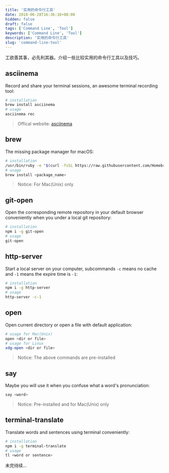 ```yaml
---
title: '实用的命令行工具'
date: 2018-06-28T16:36:16+08:00
hidden: false
draft: false
tags: ['Command Line', 'Tool']
keywords: ['Command Line', 'Tool']
description: '实用的命令行工具'
slug: 'command-line-tool'
---
```


工欲善其事，必先利其器。介绍一些比较实用的命令行工具以及技巧。

## asciinema

Record and share your terminal sessions, an awesome terminal recording tool:

```sh
# installation
brew install asciinema
# usage
asciinema rec
```

> Offical website: [asciinema](https://asciinema.org/)

## brew

The missing package manager for macOS:

```sh
# installation
/usr/bin/ruby -e "$(curl -fsSL https://raw.githubusercontent.com/Homebrew/install/master/install)"
# usage
brew install <package_name>
```

> Notice: For Mac(Unix) only

## git-open

Open the corresponding remote repository in your default browser conveniently when you under a local git repository:

```sh
# installation
npm i -g git-open
# usage
git-open
```

## http-server

Start a local server on your computer, subcommands `-c` means no cache and `-1` means the expire time is `-1`:

```sh
# installation
npm i -g http-server
# usage
http-server -c-1
```

## open

Open current directory or open a file with default application:

```sh
# usage for Mac(Unix)
open <dir or file>
# usage for Linux
xdg-open <dir or file>
```

> Notice: The above commands are pre-installed

## say

Maybe you will use it when you confuse what a word's pronunciation:

```sh
say <word>
```

> Notice: Pre-installed and for Mac(Unix) only

## terminal-translate

Translate words and sentences using terminal conveniently:

```sh
# installation
npm i -g terminal-translate
# usage
tl <word or sentence>
```

未完待续...
